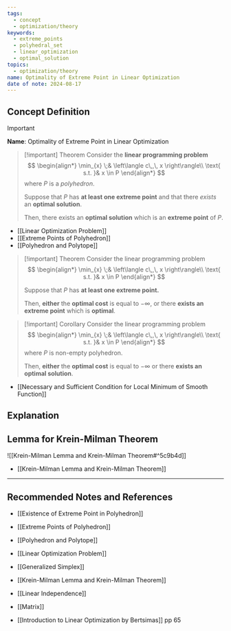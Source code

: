 ```yaml
---
tags:
  - concept
  - optimization/theory
keywords:
  - extreme_points
  - polyhedral_set
  - linear_optimization
  - optimal_solution
topics:
  - optimization/theory
name: Optimality of Extreme Point in Linear Optimization
date of note: 2024-08-17
---
```


## Concept Definition

>[!important]
>**Name**: Optimality of Extreme Point in Linear Optimization

>[!important] Theorem
>Consider the **linear programming problem**
>$$
>\begin{align*}
> \min_{x} \;& \left\langle  c\,,\, x   \right\rangle\\
> \text{ s.t. }& x \in P
>\end{align*}
>$$
>where $P$ is a *polyhedron*.
>
 >Suppose that $P$ has **at least one extreme point** and that there *exists* an **optimal solution**. 
 >
 >Then, there exists an **optimal solution** which is an **extreme point** of $P$.

- [[Linear Optimization Problem]]
- [[Extreme Points of Polyhedron]]
- [[Polyhedron and Polytope]]

>[!important] Theorem
>Consider the linear programming problem 
>$$
>\begin{align*}
> \min_{x} \;& \left\langle  c\,,\, x   \right\rangle\\
> \text{ s.t. }& x \in P
>\end{align*}
>$$ 
>
>Suppose that $P$ has **at least one extreme point.** 
>
>Then, **either** the **optimal cost** is equal to $-\infty$, or there **exists an extreme point** which is **optimal**.


>[!important] Corollary
>Consider the linear programming problem
>$$
>\begin{align*}
> \min_{x} \;& \left\langle  c\,,\, x   \right\rangle\\
> \text{ s.t. }& x \in P
>\end{align*}
>$$ 
 >where $P$ is non-empty polyhedron.
 >
 >Then, **either** the **optimal cost** is equal to $-\infty$ or there **exists an optimal solution**.

- [[Necessary and Sufficient Condition for Local Minimum of Smooth Function]]


## Explanation


## Lemma for Krein-Milman Theorem

![[Krein-Milman Lemma and Krein-Milman Theorem#^5c9b4d]]

- [[Krein-Milman Lemma and Krein-Milman Theorem]]


-----------
##  Recommended Notes and References


- [[Existence of Extreme Point in Polyhedron]]
- [[Extreme Points of Polyhedron]]
- [[Polyhedron and Polytope]]
- [[Linear Optimization Problem]]
- [[Generalized Simplex]]

- [[Krein-Milman Lemma and Krein-Milman Theorem]]


- [[Linear Independence]]
- [[Matrix]]

- [[Introduction to Linear Optimization by Bertsimas]] pp 65